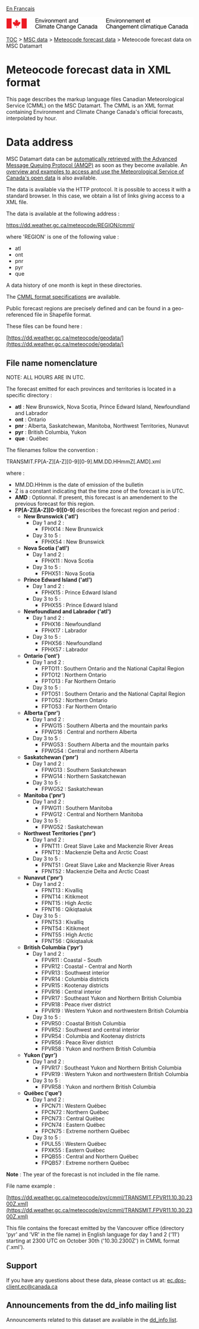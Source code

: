 [En Français](readme_meteocode-datamartxml_fr.md)

![ECCC logo](../../img_eccc-logo.png)

[TOC](../../readme_en.md) > [MSC data](../readme_en.md) > [Meteocode forecast data](readme_meteocode_en.md) > Meteocode forecast data on MSC Datamart

# Meteocode forecast data in XML format

This page describes the markup language files Canadian Meteorological Service (CMML) on the MSC Datamart. The CMML is an XML format containing Environment and Climate Change Canada's official forecasts, interpolated by hour.

# Data address 

MSC Datamart data can be [automatically retrieved with the Advanced Message Queuing Protocol (AMQP)](../../msc-datamart/amqp_en.md) as soon as they become available. An [overview and examples to access and use the Meteorological Service of Canada's open data](../../usage/readme_en.md) is also available.

The data is available via the HTTP protocol. It is possible to access it with a standard browser. In this case, we obtain a list of links giving access to a XML file.

The data is available at the following address : 
                                                                          
[https://dd.weather.gc.ca/meteocode/REGION/cmml/ ](https://dd.weather.gc.ca/meteocode/REGION/cmml/)

where 'REGION' is one of the following value :

* atl
* ont
* pnr
* pyr
* que

A data history of one month is kept in these directories.

The [CMML format specifications](https://collaboration.cmc.ec.gc.ca/cmc/cmos/public_doc/msc-data/meteocode/cmml_specification_en-v3.04.pdf) are available.

Public forecast regions are precisely defined and can be found in a geo-referenced file in Shapefile format.

These files can be found here :

[https://dd.weather.gc.ca/meteocode/geodata/](https://dd.weather.gc.ca/meteocode/geodata/)

## File name nomenclature 

NOTE: ALL HOURS ARE IN UTC.

The forecast emitted for each provinces and territories is located in a specific directory :
* __atl__ : New Brunswick, Nova Scotia, Prince Edward Island, Newfoundland and Labrador
* __ont__ : Ontario
* __pnr__ : Alberta, Saskatchewan, Manitoba, Northwest Territories, Nunavut
* __pyr__ : British Columbia, Yukon
* __que__ : Québec


The filenames follow the convention :

TRANSMIT.FP[A-Z][A-Z][0-9][0-9].MM.DD.HHmmZ[.AMD].xml

where :

* MM.DD.HHmm is the date of emission of the bulletin
* Z is a constant indicating that the time zone of the forecast is
      in UTC.
* __AMD__ : Optionnal. If present, this forecast is an amendement to the previous forecast for this region.
* **FP[A-Z][A-Z][0-9][0-9]** describes the forecast region and period :
    * __New Brunswick ('atl')__
	    * Day 1 and 2 :
	        * FPHX14 : New Brunswick 
	    * Day 3 to 5 :
	        * FPHX54 : New Brunswick 
    * __Nova Scotia ('atl')__
	    * Day 1 and 2 :
	        * FPHX11 : Nova Scotia
	    * Day 3 to 5 :
	        * FPHX51 : Nova Scotia
    * __Prince Edward Island ('atl')__
	    * Day 1 and 2 :
	        * FPHX15 : Prince Edward Island
	    * Day 3 to 5 :
	        * FPHX55 : Prince Edward Island
    * __Newfoundland and Labrador ('atl')__
	    * Day 1 and 2 :
	        * FPHX16 : Newfoundland
	        * FPHX17 : Labrador
	    * Day 3 to 5 :
	        * FPHX56 : Newfoundland
	        * FPHX57 : Labrador
    * __Ontario ('ont')__
	    * Day 1 and 2 :
	        * FPTO11 : Southern Ontario and the National Capital Region
	        * FPTO12 : Northern Ontario
	        * FPTO13 : Far Northern Ontario
	    * Day 3 to 5 :
	        * FPTO51 : Southern Ontario and the National Capital Region
	        * FPTO52 : Northern Ontario
	        * FPTO53 : Far Northern Ontario
    * __Alberta ('pnr')__
	    * Day 1 and 2 :
	        * FPWG15 : Southern Alberta and the mountain parks
	        * FPWG16 : Central and northern Alberta
	    * Day 3 to 5 :
	        * FPWG53 : Southern Alberta and the mountain parks
	        * FPWG54 : Central and northern Alberta
    * __Saskatchewan ('pnr')__
	    * Day 1 and 2 :
	        * FPWG13 : Southern Saskatchewan
	        * FPWG14 : Northern Saskatchewan
	    * Day 3 to 5 :
	        * FPWG52 : Saskatchewan
    * __Manitoba ('pnr')__
	    * Day 1 and 2 :
	        * FPWG11 : Southern Manitoba
	        * FPWG12 : Central and Northern Manitoba
	    * Day 3 to 5 :
	        * FPWG52 : Saskatchewan
    * __Northwest Territories ('pnr')__
	    * Day 1 and 2 :
	        * FPNT11 : Great Slave Lake and Mackenzie River Areas
	        * FPNT12 : Mackenzie Delta and Arctic Coast
	    * Day 3 to 5 :
	        * FPNT51 : Great Slave Lake and Mackenzie River Areas
	        * FPNT52 : Mackenzie Delta and Arctic Coast
    * __Nunavut ('pnr')__
	    * Day 1 and 2 :
	        * FPNT13 : Kivalliq
	        * FPNT14 : Kitikmeot
	        * FPNT15 : High Arctic
	        * FPNT16 : Qikiqtaaluk
	    * Day 3 to 5 :
	        * FPNT53 : Kivalliq
	        * FPNT54 : Kitikmeot
	        * FPNT55 : High Arctic
	        * FPNT56 : Qikiqtaaluk
    * __British Columbia ('pyr')__
	    * Day 1 and 2 :
	        * FPVR11 : Coastal - South 
	        * FPVR12 : Coastal - Central and North
	        * FPVR13 : Southwest interior 
	        * FPVR14 : Columbia districts
	        * FPVR15 : Kootenay districts
	        * FPVR16 : Central interior
	        * FPVR17 : Southeast Yukon and Northern British Columbia
	        * FPVR18 : Peace river district
	        * FPVR19 : Western Yukon and northwestern British Columbia
	    * Day 3 to 5 :
	        * FPVR50 : Coastal British Columbia
	        * FPVR52 : Southwest and central interior
	        * FPVR54 : Columbia and Kootenay districts
	        * FPVR56 : Peace River district
	        * FPVR58 : Yukon and northern British Columbia
    * __Yukon ('pyr')__
	    * Day 1 and 2 :
	        * FPVR17 : Southeast Yukon and Northern British Columbia
	        * FPVR19 : Western Yukon and northwestern British Columbia
	    * Day 3 to 5 :
	        * FPVR58 : Yukon and northern British Columbia
    * __Québec ('que')__
	    * Day 1 and 2 :
	        * FPCN71 : Western Québec
	        * FPCN72 : Northern Québec
	        * FPCN73 : Central Québec
	        * FPCN74 : Eastern Québec
	        * FPCN75 : Extreme northern Québec
        * Day 3 to 5 :
            * FPUL55 : Western Québec
	        * FPXK55 : Eastern Québec
	        * FPQB55 : Central and Northern Québec
	        * FPQB57 : Extreme northern Québec


__Note__ : The year of the forecast is not included in the file name.


File name example :

[https://dd.weather.gc.ca/meteocode/pyr/cmml/TRANSMIT.FPVR11.10.30.2300Z.xml](https://dd.weather.gc.ca/meteocode/pyr/cmml/TRANSMIT.FPVR11.10.30.2300Z.xml)

This file contains the forecast emitted by the Vancouver office (directory 'pyr' and 'VR' in the file name) in English language for day 1 and 2 ('11') starting at 2300 UTC on October 30th ('10.30.2300Z') in CMML format ('.xml').

## Support

If you have any questions about these data, please contact us at: ec.dps-client.ec@canada.ca

## Announcements from the dd_info mailing list 

Announcements related to this dataset are available in the [dd_info list](https://lists.ec.gc.ca/cgi-bin/mailman/listinfo/dd_info).











